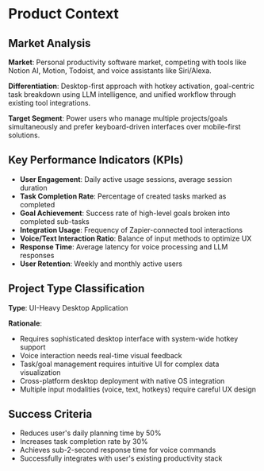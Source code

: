 # Product Context

## Market Analysis
**Market**: Personal productivity software market, competing with tools like Notion AI, Motion, Todoist, and voice assistants like Siri/Alexa.

**Differentiation**: Desktop-first approach with hotkey activation, goal-centric task breakdown using LLM intelligence, and unified workflow through existing tool integrations.

**Target Segment**: Power users who manage multiple projects/goals simultaneously and prefer keyboard-driven interfaces over mobile-first solutions.

## Key Performance Indicators (KPIs)
- **User Engagement**: Daily active usage sessions, average session duration
- **Task Completion Rate**: Percentage of created tasks marked as completed
- **Goal Achievement**: Success rate of high-level goals broken into completed sub-tasks
- **Integration Usage**: Frequency of Zapier-connected tool interactions
- **Voice/Text Interaction Ratio**: Balance of input methods to optimize UX
- **Response Time**: Average latency for voice processing and LLM responses
- **User Retention**: Weekly and monthly active users

## Project Type Classification
**Type**: UI-Heavy Desktop Application

**Rationale**: 
- Requires sophisticated desktop interface with system-wide hotkey support
- Voice interaction needs real-time visual feedback
- Task/goal management requires intuitive UI for complex data visualization
- Cross-platform desktop deployment with native OS integration
- Multiple input modalities (voice, text, hotkeys) require careful UX design

## Success Criteria
- Reduces user's daily planning time by 50%
- Increases task completion rate by 30%
- Achieves sub-2-second response time for voice commands
- Successfully integrates with user's existing productivity stack 